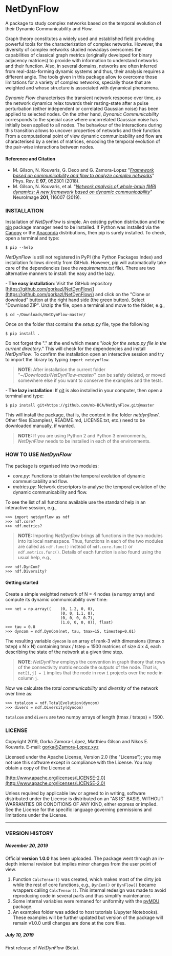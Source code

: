 # NetDynFlow

A package to study complex networks based on the temporal evolution of their Dynamic Communicability and Flow.

Graph theory constitutes a widely used and established field providing powerful tools for the characterization of complex networks. However, the diversity of complex networks studied nowadays overcomes the capabilities of classical graph metrics (originally developed for binary adjacency matrices) to provide with information to understand networks and their function. Also, in several domains, networks are often inferred from real-data-forming dynamic systems and thus, their analysis requires a different angle. The tools given in this package allow to overcome those limitations for a variety of complex networks, specially those that are weighted and whose structure is associated with dynamical phenomena.

*Dynamic Flow* characterises the transient network response over time, as the network dynamics relax towards their resting-state after a pulse perturbation (either independent or correlated Gaussian noise) has been applied to selected nodes. On the other hand, *Dynamic Communicability* corresponds to the special case where uncorrelated Gaussian noise has initially been applied to all nodes. The behaviour of the interactions during this transition allows to uncover properties of networks and their function. From a computational point of view dynamic communicability and flow are characterised by a series of matrices, encoding the temporal evolution of the pair-wise interactions between nodes.


#### Reference and Citation

* M. Gilson, N. Kouvaris, G. Deco and G. Zamora-Lopez "*[Framework based on communicability and flow to analyze complex networks](https://journals.aps.org/pre/abstract/10.1103/PhysRevE.97.052301)*" Phys. Rev. E **97**, 052301 (2018).
* M. Gilson, N. Kouvaris, et al. "*[Network analysis of whole-brain fMRI
dynamics: A new framework based on dynamic communicability](https://doi.org/10.1016/j.neuroimage.2019.116007)*" NeuroImage **201**, 116007 (2019).



### INSTALLATION

Installation of *NetDynFlow* is simple. An existing python distribution and the [pip](https://github.com/pypa/pip) package manager need to be installed. If Python was installed via the [Canopy](https://www.enthought.com/product/canopy/) or the [Anaconda](https://www.anaconda.com) distributions, then pip is surely installed. To check, open a terminal and type:

	$ pip --help

*NetDynFlow* is still not registered in PyPI (the Python Packages Index) and installation follows directly from GitHub. However, pip will automatically take care of the  dependencies (see the *requirements.txt* file). There are two alternative manners to install: the easy and the lazy. 

**- The easy installation**: Visit the GitHub repository [https://github.com/gorkazl/NetDynFlow/](https://github.com/gorkazl/NetDynFlow/) and click on the "Clone or download" button at the right hand side (the green button). Select "Download ZIP". Unzip the file, open a terminal and move to the folder, e.g.,

	$ cd ~/Downloads/NetDynFlow-master/

Once on the folder that contains the *setup.py* file, type the following

	$ pip install .

Do not forget the "." at the end which means "*look for the setup.py file in the current directory*." This will check for the dependencies and install *NetDynFlow*. To confirm the installation open an interactive session and try to import the library by typing `import netdynflow`.

> **NOTE**: After installation the current folder "*~/Downloads/NetDynFlow-master/*" can be safely deleted, or moved somewhere else if you want to conserve the examples and the tests.

**- The lazy installation**: If [git](https://git-scm.com) is also installed in your computer, then open a terminal and type:

	$ pip install git+https://github.com/mb-BCA/NetDynFlow.git@master

This will install the package, that is, the content in the folder *netdynflow/*. Other files (Examples/, README.md, LICENSE.txt, etc.) need to be downloaded manually, if wanted.


> **NOTE:** If you are using Python 2 and Python 3 environments, *NetDynFlow* needs to be installed in each of the environments.



### HOW TO USE *NetDynFlow*

The package is organised into two modules:

- *core.py*: Functions to obtain the temporal evolution of dynamic communicability and flow.
- *metrics.py*: Network descriptors to analyse the temporal evolution of the dynamic communicability and flow.

To see the list of all functions available use the standard help in an interactive session, e.g.,

	>>> import netdynflow as ndf
	>>> ndf.core?
	>>> ndf.metrics?

>**NOTE:** Importing *NetDynflow* brings all functions in the two modules into its local namespace. Thus, functions in each of the two modules are called as `ndf.func()` instead of `ndf.core.func()` or `ndf.metrics.func()`. Details of each function is also found using the usual help, e.g.,

	>>> ndf.DynCom?
	>>> ndf.Diversity?


#### Getting started 
Create a simple weighted network of N = 4 nodes (a numpy array) and compute its dynamic communicability over time:

	>>> net = np.array((	(0, 1.2, 0, 0),
							(0, 0, 1.1, 0),
							(0, 0, 0, 0.7),
							(1.0, 0, 0, 0)), float)
	>>> tau = 0.8
	>>> dyncom = ndf.DynCom(net, tau, tmax=15, timestep=0.01)

The resulting variable `dyncom` is an array of rank-3 with dimensions ((tmax x tstep) x N x N) containing tmax / tstep = 1500 matrices of size 4 x 4, each describing the state of the network at a given time step. 

> **NOTE**: *NetDynFlow* employs the convention in graph theory that rows of the connectivity matrix encode the outputs of the node. That is, `net[i,j] = 1` implies that the node in row `i` projects over the node in column `j`.

Now we calculate the *total communicability* and *diversity* of the network over time as:

	>>> totalcom = ndf.TotalEvolution(dyncom)
	>>> divers = ndf.Diversity(dyncom)

`totalcom` and `divers` are two numpy arrays of length (tmax / tsteps) = 1500.


### LICENSE

Copyright 2019, Gorka Zamora-López, Matthieu Gilson and Nikos E. Kouvaris. E-mail: <gorka@Zamora-Lopez.xyz>

Licensed under the Apache License, Version 2.0 (the "License");
you may not use this software except in compliance with the License.
You may obtain a copy of the License at

[http://www.apache.org/licenses/LICENSE-2.0](http://www.apache.org/licenses/LICENSE-2.0)

Unless required by applicable law or agreed to in writing, software
distributed under the License is distributed on an "AS IS" BASIS,
WITHOUT WARRANTIES OR CONDITIONS OF ANY KIND, either express or implied.
See the License for the specific language governing permissions and
limitations under the License.


-------------------------------------------------------------------------------
### VERSION HISTORY

##### November 20, 2019
Official **version 1.0.0** has been uploaded. 
The package went through an in-depth internal revision but implies minor changes from the user point of view.

1. Function `CalcTensor()` was created, which makes most of the dirty job while the rest of core functions, e.g., `DynCom()` or `DynFlow()` became wrappers calling `CalcTensor()`. This internal redesign was made to avoid reproducing code in several parts and thus simplify maintenance.
2. Some internal variables were remaned for uniformity with the [pyMOU](https://github.com/mb-BCA/pyMOU) package.
3. An examples folder was added to host tutorials (Jupyter Notebooks). These examples will be further updated but version of the package will remain v1.0.0 until changes are done at the core files.

##### July 10, 2019
First release of *NetDynFlow* (Beta).


